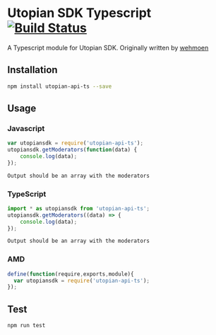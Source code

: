 # Utopian SDK Typescript [![Build Status](https://travis-ci.org/jayserdny/utopian-api-typescript.svg?branch=v1.0.2)](https://travis-ci.org/jayserdny/utopian-api-typescript)

A Typescript module for Utopian SDK. Originally written by [wehmoen](https://github.com/wehmoen)

## Installation 
```sh
npm install utopian-api-ts --save
```
## Usage
### Javascript
```javascript
var utopiansdk = require('utopian-api-ts');
utopiansdk.getModerators(function(data) {
    console.log(data);
});
```
```sh
Output should be an array with the moderators
```
### TypeScript
```typescript
import * as utopiansdk from 'utopian-api-ts';
utopiansdk.getModerators((data) => {
    console.log(data);
});
```
```sh
Output should be an array with the moderators
```
### AMD
```javascript
define(function(require,exports,module){
  var utopiansdk = require('utopian-api-ts');
});
```
## Test 
```sh
npm run test
```